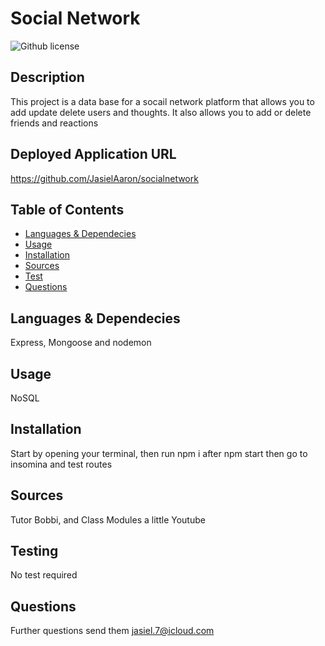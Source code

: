 # Social Network

  ![Github license](https://img.shields.io/badge/license-MIT-blue.svg)

  ## Description

  This project is a data base for a socail network platform that allows you to add update delete users and thoughts. It also allows you to add or delete friends and reactions

  ## Deployed Application URL
  
  https://github.com/JasielAaron/socialnetwork



  ## Table of Contents

  * [Languages & Dependecies](#languagesanddependencies)
  * [Usage](#usage)
  * [Installation](#installation)
  * [Sources](#sources)
  * [Test](#test)
  * [Questions](#questions)


  

  ## Languages & Dependecies

  Express, Mongoose and nodemon

  ## Usage

  NoSQL

  ## Installation

  Start by opening your terminal, then run  npm i  after npm start then go to insomina  and test routes

  ## Sources 

  Tutor Bobbi, and Class Modules a little Youtube

  ## Testing 

  No test required

  ## Questions 

  Further questions send them [jasiel.7@icloud.com](mailto:jasiel.7@icloud.com?subject=[GitHub%20Dev20Connect])
